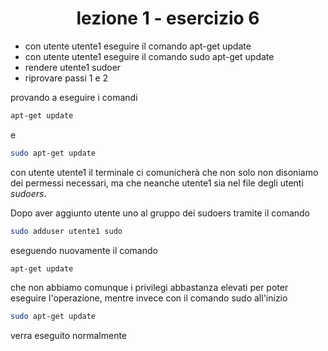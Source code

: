 <div align="center">

# lezione 1 - esercizio 6

</div>

- con utente utente1 eseguire il comando apt-get update
- con utente utente1 eseguire il comando sudo apt-get update
- rendere utente1 sudoer
- riprovare passi 1 e 2

provando a eseguire i comandi
```bash
apt-get update
```
e
```bash
sudo apt-get update
```
con utente utente1 il terminale ci comunicherà che non solo non disoniamo dei permessi necessari, ma che neanche utente1 sia nel file degli utenti *sudoers*.

Dopo aver aggiunto utente uno al gruppo dei sudoers tramite il comando

```bash
sudo adduser utente1 sudo
```

eseguendo nuovamente il comando
```bash
apt-get update
```
che non abbiamo comunque i privilegi abbastanza elevati per poter eseguire l'operazione, mentre invece con il comando sudo all'inizio
```bash
sudo apt-get update
```
verra eseguito normalmente
